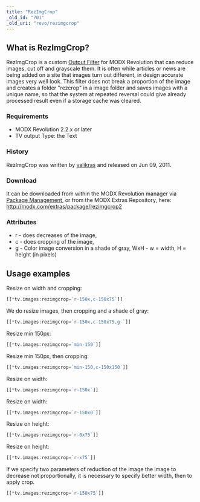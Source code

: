 ```yaml
---
title: "RezImgCrop"
_old_id: "701"
_old_uri: "revo/rezimgcrop"
---
```


## What is RezImgCrop?

 RezImgCrop is a custom [Output Filter](making-sites-with-modx/customizing-content/input-and-output-filters-(output-modifiers) "Input and Output Filters (Output Modifiers)") for MODX Revolution that can reduce images, cut off and grayscale them.
 It is often while articles or news are being added on a site that images turn out different, in design accurate images very well look. This filter does not break a proportion of the image and creates a folder "rezcrop" in a image folder and saves images with a unique name, so that the system at repeated reversal could give already processed result even if a storage cache was cleared.

### Requirements

- MODX Revolution 2.2.x or later
- TV output Type: the Text

### History

 RezImgCrop was written by [valikras](http://modx.com/extras/author/valikras) and released on Jun 09, 2011.

### Download

 It can be downloaded from within the MODX Revolution manager via [Package Management](developing-in-modx/advanced-development/package-management "Package Management"), or from the MODX Extras Repository, here: <http://modx.com/extras/package/rezimgcrop2>

### Attributes

- r - does decreases of the image,
- c - does cropping of the image,
- g - Color image conversion in a shade of gray,
   WxH - w = width, H = height (in pixels)

## Usage examples

 Resize on width and cropping:

 ``` php
[[*tv.images:rezimgcrop=`r-150x,c-150x75`]]
```

 We do resize images, then cropping and a shade of gray:

 ``` php
[[*tv.images:rezimgcrop=`r-150x,c-150x75,g-`]]
```

 Resize min 150px:

 ``` php
[[*tv.images:rezimgcrop=`min-150`]]
```

 Resize min 150px, then cropping:

 ``` php
[[*tv.images:rezimgcrop=`min-150,c-150x150`]]
```

 Resize on width:

 ``` php
[[*tv.images:rezimgcrop=`r-150x`]]
```

 Resize on width:

 ``` php
[[*tv.images:rezimgcrop=`r-150x0`]]
```

 Resize on height:

 ``` php
[[*tv.images:rezimgcrop=`r-0x75`]]
```

 Resize on height:

 ``` php
[[*tv.images:rezimgcrop=`r-x75`]]
```

 If we specify two parameters of reduction of the image the image to decrease not proportionally, it is necessary to specify better width, then to apply crop.

 ``` php
[[*tv.images:rezimgcrop=`r-150x75`]]
```
